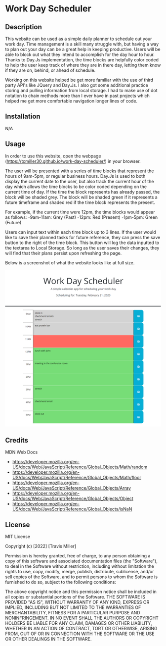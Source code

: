 # Work Day Scheduler

## Description

This website can be used as a simple daily planner to schedule out your work day. Time management is a skill many struggle with, but having a way to plan out your day can be a great help in keeping productive. Users will be able to block out what they intend to accomplish for the day hour to hour. Thanks to Day.Js implementation, the time blocks are helpfully color coded to help the user keep track of where they are in there day, letting them know if they are on, behind, or ahead of schedule. 

Working on this website helped be get more familiar with the use of third party API's like JQuery and Day.Js. I also got some additional practice storing and pulling information from local storage. I had to make use of dot notation to chain methods more than I ever have in past projects which helped me get more comfortable navigation longer lines of code. 

## Installation
  
N/A

## Usage
In order to use this website, open the webpage (https://tcmiller30.github.io/work-day-scheduler/) in your browser. 

The user will be presented with a series of time blocks that represent the hours of 9am-5pm, or regular business hours. Day.Js is used to both display the current date to the user, but also track the current hour of the day which allows the time blocks to be color coded depending on the current time of day. If the time the block represents has already passed, the block will be shaded grey. The block will be shaded green if it represents a future timeframe and shaded red if the time block represents the present.

For example, if the current time were 12pm, the time blocks would appear as follows:
  -9am-11am: Grey (Past)
  -12pm: Red (Present)
  -1pm-5pm: Green (Future)

Users can input text within each time block up to 3 lines. If the user would like to save their planned tasks for future reference, they can press the save button to the right of the time block. This button will log the data inputted to the textarea to Local Storage. So long as the user saves their changes, they will find that their plans persist upon refreshing the page.

Below is a screenshot of what the website looks like at full size.

![Screenshot of the Work Day Scheduler with a Basic Day Plan](/assets/images/work-day-scheduler-example.png)  

## Credits

MDN Web Docs
  - https://developer.mozilla.org/en-US/docs/Web/JavaScript/Reference/Global_Objects/Math/random
  - https://developer.mozilla.org/en-US/docs/Web/JavaScript/Reference/Global_Objects/Math/floor
  - https://developer.mozilla.org/en-US/docs/Web/JavaScript/Reference/Global_Objects/Array
  - https://developer.mozilla.org/en-US/docs/Web/JavaScript/Reference/Global_Objects/Object
  - https://developer.mozilla.org/en-US/docs/Web/JavaScript/Reference/Global_Objects/isNaN


    

## License

MIT License

Copyright (c) [2022] [Travis Miller]

Permission is hereby granted, free of charge, to any person obtaining a copy of this software and associated documentation files (the "Software"), to deal in the Software without restriction, including without limitation the rights to use, copy, modify, merge, publish, distribute, sublicense, and/or sell copies of the Software, and to permit persons to whom the Software is furnished to do so, subject to the following conditions:

The above copyright notice and this permission notice shall be included in all copies or substantial portions of the Software.
THE SOFTWARE IS PROVIDED "AS IS", WITHOUT WARRANTY OF ANY KIND, EXPRESS OR IMPLIED, INCLUDING BUT NOT LIMITED TO THE WARRANTIES OF MERCHANTABILITY, FITNESS FOR A PARTICULAR PURPOSE AND NONINFRINGEMENT. IN NO EVENT SHALL THE AUTHORS OR COPYRIGHT HOLDERS BE LIABLE FOR ANY CLAIM, DAMAGES OR OTHER LIABILITY, WHETHER IN AN ACTION OF CONTRACT, TORT OR OTHERWISE, ARISING FROM, OUT OF OR IN CONNECTION WITH THE SOFTWARE OR THE USE OR OTHER DEALINGS IN THE SOFTWARE.


